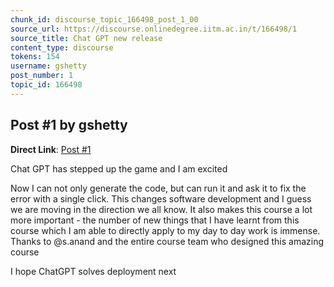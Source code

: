 ```yaml
---
chunk_id: discourse_topic_166498_post_1_00
source_url: https://discourse.onlinedegree.iitm.ac.in/t/166498/1
source_title: Chat GPT new release
content_type: discourse
tokens: 154
username: gshetty
post_number: 1
topic_id: 166498
---
```


## Post #1 by gshetty

**Direct Link**: [Post #1](https://discourse.onlinedegree.iitm.ac.in/t/166498/1)

Chat GPT has stepped up the game and I am excited

Now I can not only generate the code, but can run it and ask it to fix the error with a single click. This changes software development and I guess we are moving in the direction we all know. It also makes this course a lot more important - the number of new things that I have learnt from this course which I am able to directly apply to my day to day work is immense. Thanks to @s.anand and the entire course team who designed this amazing course

I hope ChatGPT solves deployment next
